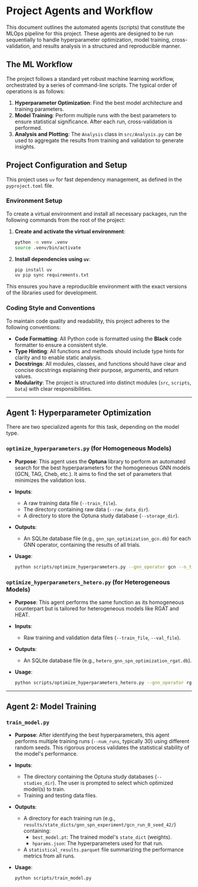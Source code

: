 # Project Agents and Workflow

This document outlines the automated agents (scripts) that constitute the MLOps pipeline for this project. These agents are designed to be run sequentially to handle hyperparameter optimization, model training, cross-validation, and results analysis in a structured and reproducible manner.

## The ML Workflow

The project follows a standard yet robust machine learning workflow, orchestrated by a series of command-line scripts. The typical order of operations is as follows:

1.  **Hyperparameter Optimization**: Find the best model architecture and training parameters.
2.  **Model Training**: Perform multiple runs with the best parameters to ensure statistical significance. After each run, cross-validation is performed.
3.  **Analysis and Plotting**: The `Analysis` class in `src/Analysis.py` can be used to aggregate the results from training and validation to generate insights.

## Project Configuration and Setup

This project uses `uv` for fast dependency management, as defined in the `pyproject.toml` file.

### Environment Setup

To create a virtual environment and install all necessary packages, run the following commands from the root of the project:

1.  **Create and activate the virtual environment**:
    ```bash
    python -m venv .venv
    source .venv/bin/activate
    ```

2.  **Install dependencies using `uv`**:
    ```bash
    pip install uv
    uv pip sync requirements.txt
    ```
This ensures you have a reproducible environment with the exact versions of the libraries used for development.

### Coding Style and Conventions

To maintain code quality and readability, this project adheres to the following conventions:

*   **Code Formatting**: All Python code is formatted using the **Black** code formatter to ensure a consistent style.
*   **Type Hinting**: All functions and methods should include type hints for clarity and to enable static analysis.
*   **Docstrings**: All modules, classes, and functions should have clear and concise docstrings explaining their purpose, arguments, and return values.
*   **Modularity**: The project is structured into distinct modules (`src`, `scripts`, `Data`) with clear responsibilities.

---

## Agent 1: Hyperparameter Optimization

There are two specialized agents for this task, depending on the model type.

### `optimize_hyperparameters.py` (for Homogeneous Models)

*   **Purpose**: This agent uses the **Optuna** library to perform an automated search for the best hyperparameters for the homogeneous GNN models (GCN, TAG, Cheb, etc.). It aims to find the set of parameters that minimizes the validation loss.

*   **Inputs**:
    *   A raw training data file (`--train_file`).
    *   The directory containing raw data (`--raw_data_dir`).
    *   A directory to store the Optuna study database (`--storage_dir`).

*   **Outputs**:
    *   An SQLite database file (e.g., `gnn_spn_optimization_gcn.db`) for each GNN operator, containing the results of all trials.

*   **Usage**:
    ```bash
    python scripts/optimize_hyperparameters.py --gnn_operator gcn --n_trials 100 --train_file GridData_DS1_train_data.processed
    ```

### `optimize_hyperparameters_hetero.py` (for Heterogeneous Models)

*   **Purpose**: This agent performs the same function as its homogeneous counterpart but is tailored for heterogeneous models like RGAT and HEAT.

*   **Inputs**:
    *   Raw training and validation data files (`--train_file`, `--val_file`).

*   **Outputs**:
    *   An SQLite database file (e.g., `hetero_gnn_spn_optimization_rgat.db`).

*   **Usage**:
    ```bash
    python scripts/optimize_hyperparameters_hetero.py --gnn_operator rgat --n_trials 50
    ```

---

## Agent 2: Model Training

### `train_model.py`

*   **Purpose**: After identifying the best hyperparameters, this agent performs multiple training runs (`--num_runs`, typically 30) using different random seeds. This rigorous process validates the statistical stability of the model's performance.

*   **Inputs**:
    *   The directory containing the Optuna study databases (`--studies_dir`). The user is prompted to select which optimized model(s) to train.
    *   Training and testing data files.

*   **Outputs**:
    *   A directory for each training run (e.g., `results/state_dicts/gnn_spn_experiment/gcn_run_0_seed_42/`) containing:
        *   `best_model.pt`: The trained model's `state_dict` (weights).
        *   `hparams.json`: The hyperparameters used for that run.
    *   A `statistical_results.parquet` file summarizing the performance metrics from all runs.

*   **Usage**:
    ```bash
    python scripts/train_model.py
    ```
